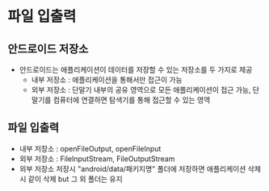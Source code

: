# 파일 입출력
## 안드로이드 저장소
- 안드로이드는 애플리케이션이 데이터를 저장할 수 있는 저장소를 두 가지로 제공
	- 내부 저장소 : 애플리케이션을 통해서만 접근이 가능
	- 외부 저장소 : 단말기 내부의 공유 영역으로 모든 애플리케이션이 접근 가능, 단말기를 컴퓨터에 연결하면 탐색기를 통해 접근할 수 있는 영역

## 파일 입출력
- 내부 저장소 : openFileOutput, openFileInput
- 외부 저장소 : FileInputStream, FileOutputStream
- 외부 저장소 저장시 "android/data/패키지명" 폴더에 저장하면 애플리케이션 삭제 시 같이 삭제 but 그 외 폴더는 유지